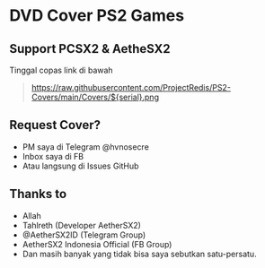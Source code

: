 # DVD Cover PS2 Games

## Support PCSX2 & AetheSX2

Tinggal copas link di bawah

> https://raw.githubusercontent.com/ProjectRedis/PS2-Covers/main/Covers/${serial}.png

## Request Cover?
- PM saya di Telegram @hvnosecre
- Inbox saya di FB
- Atau langsung di Issues GitHub

## Thanks to
- Allah
- Tahlreth (Developer AetherSX2)
- @AetherSX2ID (Telegram Group)
- AetherSX2 Indonesia Official (FB Group)
- Dan masih banyak yang tidak bisa saya sebutkan satu-persatu.
